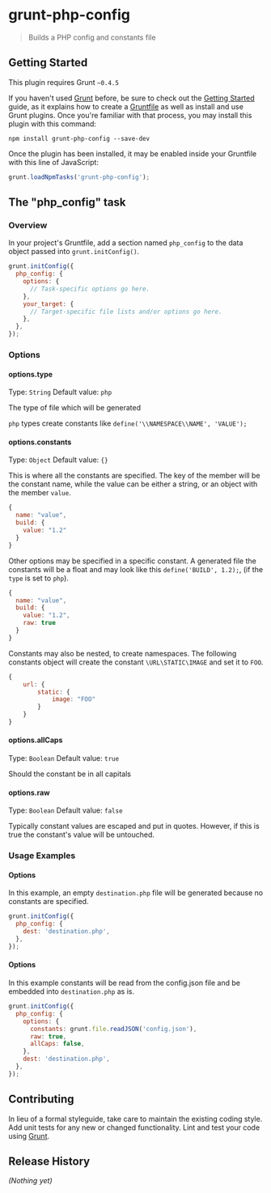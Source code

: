 # grunt-php-config

> Builds a PHP config and constants file

## Getting Started
This plugin requires Grunt `~0.4.5`

If you haven't used [Grunt](http://gruntjs.com/) before, be sure to check out the [Getting Started](http://gruntjs.com/getting-started) guide, as it explains how to create a [Gruntfile](http://gruntjs.com/sample-gruntfile) as well as install and use Grunt plugins. Once you're familiar with that process, you may install this plugin with this command:

```shell
npm install grunt-php-config --save-dev
```

Once the plugin has been installed, it may be enabled inside your Gruntfile with this line of JavaScript:

```js
grunt.loadNpmTasks('grunt-php-config');
```

## The "php_config" task

### Overview
In your project's Gruntfile, add a section named `php_config` to the data object passed into `grunt.initConfig()`.

```js
grunt.initConfig({
  php_config: {
    options: {
      // Task-specific options go here.
    },
    your_target: {
      // Target-specific file lists and/or options go here.
    },
  },
});
```

### Options

#### options.type
Type: `String`
Default value: `php`

The type of file which will be generated

`php` types create constants like `define('\\NAMESPACE\\NAME', 'VALUE');`

#### options.constants
Type: `Object`
Default value: `{}`

This is where all the constants are specified.
The key of the member will be the constant name, while the value can be either a string, or an object with the member `value`.

```js
{
  name: "value",
  build: {
    value: "1.2"
  }
}
```

Other options may be specified in a specific constant.
A generated file the constants will be a float and may look like this `define('BUILD', 1.2);`, (if the `type` is set to `php`).

```js
{
  name: "value",
  build: {
    value: "1.2",
    raw: true
  }
}
```

Constants may also be nested, to create namespaces.
The following constants object will create the constant `\URL\STATIC\IMAGE` and set it to `FOO`.

```js
{
    url: {
        static: {
            image: "FOO"
        }
    }
}
```

#### options.allCaps
Type: `Boolean`
Default value: `true`

Should the constant be in all capitals

#### options.raw
Type: `Boolean`
Default value: `false`

Typically constant values are escaped and put in quotes.
However, if this is true the constant's value will be untouched.

### Usage Examples

#### Options
In this example, an empty `destination.php` file will be generated because no constants are specified.

```js
grunt.initConfig({
  php_config: {
    dest: 'destination.php',
  },
});
```

#### Options
In this example constants will be read from the config.json file and be embedded into `destination.php` as is.

```js
grunt.initConfig({
  php_config: {
    options: {
      constants: grunt.file.readJSON('config.json'),
      raw: true,
      allCaps: false,
    },
    dest: 'destination.php',
  },
});
```

## Contributing
In lieu of a formal styleguide, take care to maintain the existing coding style. Add unit tests for any new or changed functionality. Lint and test your code using [Grunt](http://gruntjs.com/).

## Release History
_(Nothing yet)_
